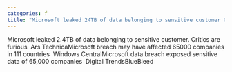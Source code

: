 ```yaml
---
categories: f
title: "Microsoft leaked 24TB of data belonging to sensitive customer Critics are furious  Ars Technica"
---
```

Microsoft leaked 2.4TB of data belonging to sensitive customer. Critics are furious&nbsp;&nbsp;Ars TechnicaMicrosoft breach may have affected 65000 companies in 111 countries&nbsp;&nbsp;Windows CentralMicrosoft data breach exposed sensitive data of 65,000 companies&nbsp;&nbsp;Digital TrendsBlueBleed